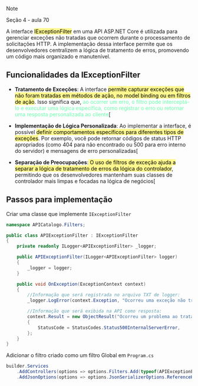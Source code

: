 > [!NOTE]
> Seção 4 - aula 70

A interface <mark style="background-color: #fff88f; color: black">IExceptionFilter</mark> em uma API ASP.NET Core é utilizada para gerenciar exceções não tratadas que ocorrem durante o processamento de solicitações HTTP. A implementação dessa interface permite que os desenvolvedores centralizem a lógica de tratamento de erros, promovendo um código mais organizado e manutenível.

## Funcionalidades da IExceptionFilter

- **Tratamento de Exceções**: A interface <mark style="background-color: #fff88f; color: black">permite capturar exceções que não foram tratadas em métodos de ação, no model binding ou em filtros de ação</mark>. Isso significa que, <span style="color:rgb(107, 255, 174)">ao ocorrer um erro, o filtro pode interceptá-lo e executar uma lógica específica, como registrar o erro ou retornar uma resposta personalizada ao cliente</span>[

- **Implementação de Lógica Personalizada**: Ao implementar a interface, é possível <mark style="background-color: #fff88f; color: black">definir comportamentos específicos para diferentes tipos de exceções</mark>. Por exemplo, você pode retornar códigos de status HTTP apropriados (como 404 para não encontrado ou 500 para erro interno do servidor) e mensagens de erro personalizadas[

- **Separação de Preocupações**:<mark style="background-color: #fff88f; color: black"> O uso de filtros de exceção ajuda a separar a lógica de tratamento de erros da lógica do controlador</mark>, permitindo que os desenvolvedores mantenham suas classes de controlador mais limpas e focadas na lógica de negócios[


## Passos para implementação

Criar  uma classe que implemente `IExceptionFilter`

```C#
namespace APICatalogo.Filters;

public class APIExceptionFilter : IExceptionFilter
{
    private readonly ILogger<APIExceptionFilter> _logger;

    public APIExceptionFilter(ILogger<APIExceptionFilter> logger)
    {
        _logger = logger;
    }

    public void OnException(ExceptionContext context)
    {
	    //Informação que será registrada no arquivo TXT de logger:
        _logger.LogError(context.Exception, "Ocorreu uma exceção não tratada: Status code 500");

		//Informação que será exibida na API como resposta:
        context.Result = new ObjectResult("Ocorreu um problema ao tratar a sua solicitação: Status Code 500")
        {
            StatusCode = StatusCodes.Status500InternalServerError,
        };
    }
}
```

Adicionar o filtro criado como um filtro Global em `Program.cs`
```C#
builder.Services
    .AddControllers(options => options.Filters.Add(typeof(APIExceptionFilter)))
    .AddJsonOptions(options => options.JsonSerializerOptions.ReferenceHandler = ReferenceHandler.IgnoreCycles);
```

